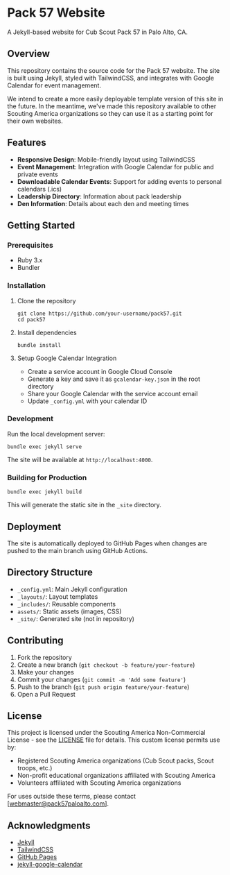 # Pack 57 Website

A Jekyll-based website for Cub Scout Pack 57 in Palo Alto, CA.

## Overview

This repository contains the source code for the Pack 57 website. The site is built using Jekyll, styled with TailwindCSS, and integrates with Google Calendar for event management.

We intend to create a more easily deployable template version of this site in the future. In the meantime, we've made this repository available to other Scouting America organizations so they can use it as a starting point for their own websites.

## Features

- **Responsive Design**: Mobile-friendly layout using TailwindCSS
- **Event Management**: Integration with Google Calendar for public and private events
- **Downloadable Calendar Events**: Support for adding events to personal calendars (.ics)
- **Leadership Directory**: Information about pack leadership
- **Den Information**: Details about each den and meeting times

## Getting Started

### Prerequisites

- Ruby 3.x
- Bundler

### Installation

1. Clone the repository
   ```
   git clone https://github.com/your-username/pack57.git
   cd pack57
   ```

2. Install dependencies
   ```
   bundle install
   ```

3. Setup Google Calendar Integration
   - Create a service account in Google Cloud Console
   - Generate a key and save it as `gcalendar-key.json` in the root directory
   - Share your Google Calendar with the service account email
   - Update `_config.yml` with your calendar ID

### Development

Run the local development server:
```
bundle exec jekyll serve
```

The site will be available at `http://localhost:4000`.

### Building for Production

```
bundle exec jekyll build
```

This will generate the static site in the `_site` directory.

## Deployment

The site is automatically deployed to GitHub Pages when changes are pushed to the main branch using GitHub Actions.

## Directory Structure

- `_config.yml`: Main Jekyll configuration
- `_layouts/`: Layout templates
- `_includes/`: Reusable components
- `assets/`: Static assets (images, CSS)
- `_site/`: Generated site (not in repository)

## Contributing

1. Fork the repository
2. Create a new branch (`git checkout -b feature/your-feature`)
3. Make your changes
4. Commit your changes (`git commit -m 'Add some feature'`)
5. Push to the branch (`git push origin feature/your-feature`)
6. Open a Pull Request

## License

This project is licensed under the Scouting America Non-Commercial License - see the [LICENSE](LICENSE) file for details. This custom license permits use by:

- Registered Scouting America organizations (Cub Scout packs, Scout troops, etc.)
- Non-profit educational organizations affiliated with Scouting America
- Volunteers affiliated with Scouting America organizations

For uses outside these terms, please contact [webmaster@pack57paloalto.com].

## Acknowledgments

- [Jekyll](https://jekyllrb.com/)
- [TailwindCSS](https://tailwindcss.com/)
- [GitHub Pages](https://pages.github.com/)
- [jekyll-google-calendar](https://github.com/jekyll-plugin/jekyll-google-calendar)